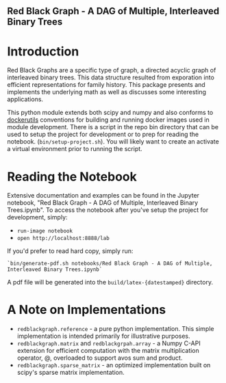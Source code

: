 Red Black Graph - A DAG of Multiple, Interleaved Binary Trees
----------------------------------

# Introduction

Red Black Graphs are a specific type of graph, a directed acyclic graph of interleaved binary trees.
This data structure resulted from exporation into efficient representations for family history.
This package presents and implements the underlying math as well as discusses some interesting applications.

This python module extends both scipy and numpy and also conforms to [dockerutils](https://github.com/rappdw/docker-utils)
conventions for building and running docker images used in module development. There is a script in the repo bin 
directory that can be used to setup the project for development or to prep for reading the notebook. 
(`bin/setup-project.sh`). You will likely want to create an activate a virtual environment prior to running the script.

# Reading the Notebook

Extensive documentation and examples can be found in the Jupyter notebook, 
"Red Black Graph - A DAG of Multiple, Interleaved Binary Trees.ipynb". To access the notebook 
after you've setup the project for development, simply: 
* `run-image notebook`
* `open http://localhost:8888/lab`
 
If you'd prefer to read hard copy, simply run: 

    `bin/generate-pdf.sh notebooks/Red Black Graph - A DAG of Multiple, Interleaved Binary Trees.ipynb` 

A pdf file will be generated into the `build/latex-{datestamped}` directory.

# A Note on Implementations

* `redblackgraph.reference` - a pure python implementation. This simple implementation is intended primarily for illustrative purposes.
* `redblackgraph.matrix` and `redblackgrpah.array` - a Numpy C-API extension for efficient computation with the matrix multiplication operator, @, overloaded to support avos sum and product. 
* `redblackgraph.sparse_matrix` - an optimized implementation built on scipy's sparse matrix implementation. 
 
